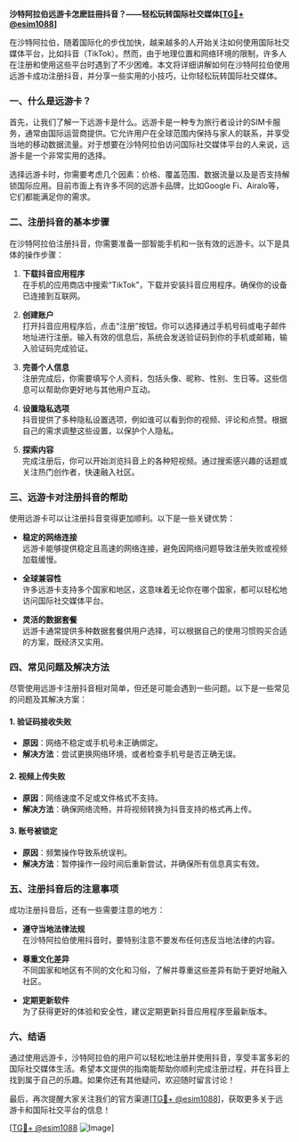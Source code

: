 **沙特阿拉伯远游卡怎麽註冊抖音？——轻松玩转国际社交媒体[[TG💪+ @esim1088](https://t.me/s/esim1088)]**

在沙特阿拉伯，随着国际化的步伐加快，越来越多的人开始关注如何使用国际社交媒体平台，比如抖音（TikTok）。然而，由于地理位置和网络环境的限制，许多人在注册和使用这些平台时遇到了不少困难。本文将详细讲解如何在沙特阿拉伯使用远游卡成功注册抖音，并分享一些实用的小技巧，让你轻松玩转国际社交媒体。

### 一、什么是远游卡？

首先，让我们了解一下远游卡是什么。远游卡是一种专为旅行者设计的SIM卡服务，通常由国际运营商提供。它允许用户在全球范围内保持与家人的联系，并享受当地的移动数据流量。对于想要在沙特阿拉伯访问国际社交媒体平台的人来说，远游卡是一个非常实用的选择。

选择远游卡时，你需要考虑几个因素：价格、覆盖范围、数据流量以及是否支持解锁国际应用。目前市面上有许多不同的远游卡品牌，比如Google Fi、Airalo等，它们都能满足你的需求。

### 二、注册抖音的基本步骤

在沙特阿拉伯注册抖音，你需要准备一部智能手机和一张有效的远游卡。以下是具体的操作步骤：

1. **下载抖音应用程序**  
   在手机的应用商店中搜索“TikTok”，下载并安装抖音应用程序。确保你的设备已连接到互联网。

2. **创建账户**  
   打开抖音应用程序后，点击“注册”按钮。你可以选择通过手机号码或电子邮件地址进行注册。输入有效的信息后，系统会发送验证码到你的手机或邮箱，输入验证码完成验证。

3. **完善个人信息**  
   注册完成后，你需要填写个人资料，包括头像、昵称、性别、生日等。这些信息可以帮助你更好地与其他用户互动。

4. **设置隐私选项**  
   抖音提供了多种隐私设置选项，例如谁可以看到你的视频、评论和点赞。根据自己的需求调整这些设置，以保护个人隐私。

5. **探索内容**  
   完成注册后，你可以开始浏览抖音上的各种短视频。通过搜索感兴趣的话题或关注热门创作者，快速融入社区。

### 三、远游卡对注册抖音的帮助

使用远游卡可以让注册抖音变得更加顺利。以下是一些关键优势：

- **稳定的网络连接**  
  远游卡能够提供稳定且高速的网络连接，避免因网络问题导致注册失败或视频加载缓慢。

- **全球兼容性**  
  许多远游卡支持多个国家和地区，这意味着无论你在哪个国家，都可以轻松地访问国际社交媒体平台。

- **灵活的数据套餐**  
  远游卡通常提供多种数据套餐供用户选择，可以根据自己的使用习惯购买合适的方案，既经济又实用。

### 四、常见问题及解决方法

尽管使用远游卡注册抖音相对简单，但还是可能会遇到一些问题。以下是一些常见的问题及其解决方案：

#### 1. 验证码接收失败  
   - **原因**：网络不稳定或手机号未正确绑定。
   - **解决方法**：尝试更换网络环境，或者检查手机号是否正确无误。

#### 2. 视频上传失败  
   - **原因**：网络速度不足或文件格式不支持。
   - **解决方法**：确保网络流畅，并将视频转换为抖音支持的格式再上传。

#### 3. 账号被锁定  
   - **原因**：频繁操作导致系统误判。
   - **解决方法**：暂停操作一段时间后重新尝试，并确保所有信息真实有效。

### 五、注册抖音后的注意事项

成功注册抖音后，还有一些需要注意的地方：

- **遵守当地法律法规**  
  在沙特阿拉伯使用抖音时，要特别注意不要发布任何违反当地法律的内容。

- **尊重文化差异**  
  不同国家和地区有不同的文化和习俗，了解并尊重这些差异有助于更好地融入社区。

- **定期更新软件**  
  为了获得更好的体验和安全性，建议定期更新抖音应用程序至最新版本。

### 六、结语

通过使用远游卡，沙特阿拉伯的用户可以轻松地注册并使用抖音，享受丰富多彩的国际社交媒体生活。希望本文提供的指南能帮助你顺利完成注册过程，并在抖音上找到属于自己的乐趣。如果你还有其他疑问，欢迎随时留言讨论！

最后，再次提醒大家关注我们的官方渠道[[TG💪+ @esim1088](https://t.me/s/esim1088)]，获取更多关于远游卡和国际社交平台的信息！  

[[TG💪+ @esim1088](https://t.me/s/esim1088) ![Image](https://i.postimg.cc/4NQfJmqS/Snipaste-2025-05-13-00-14-12.png)]